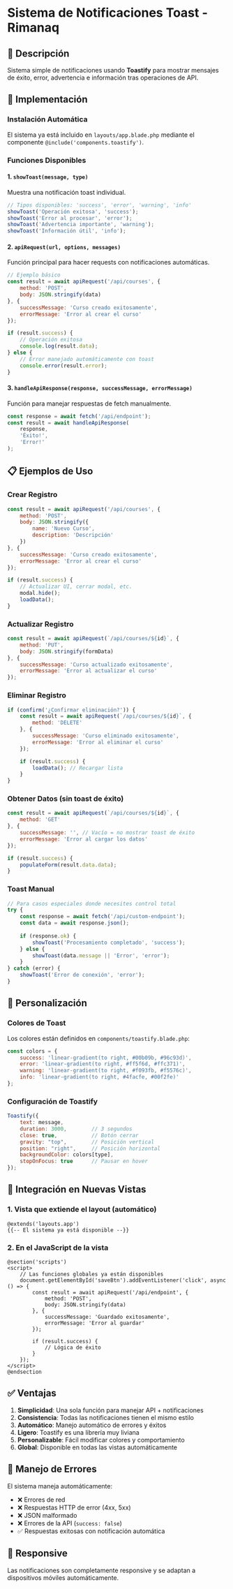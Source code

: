 # Sistema de Notificaciones Toast - Rimanaq

## 🎯 Descripción
Sistema simple de notificaciones usando **Toastify** para mostrar mensajes de éxito, error, advertencia e información tras operaciones de API.

## 🚀 Implementación

### Instalación Automática
El sistema ya está incluido en `layouts/app.blade.php` mediante el componente `@include('components.toastify')`.

### Funciones Disponibles

#### 1. `showToast(message, type)`
Muestra una notificación toast individual.

```javascript
// Tipos disponibles: 'success', 'error', 'warning', 'info'
showToast('Operación exitosa', 'success');
showToast('Error al procesar', 'error');
showToast('Advertencia importante', 'warning');
showToast('Información útil', 'info');
```

#### 2. `apiRequest(url, options, messages)`
Función principal para hacer requests con notificaciones automáticas.

```javascript
// Ejemplo básico
const result = await apiRequest('/api/courses', {
    method: 'POST',
    body: JSON.stringify(data)
}, {
    successMessage: 'Curso creado exitosamente',
    errorMessage: 'Error al crear el curso'
});

if (result.success) {
    // Operación exitosa
    console.log(result.data);
} else {
    // Error manejado automáticamente con toast
    console.error(result.error);
}
```

#### 3. `handleApiResponse(response, successMessage, errorMessage)`
Función para manejar respuestas de fetch manualmente.

```javascript
const response = await fetch('/api/endpoint');
const result = await handleApiResponse(
    response, 
    'Éxito!', 
    'Error!'
);
```

## 📋 Ejemplos de Uso

### Crear Registro
```javascript
const result = await apiRequest('/api/courses', {
    method: 'POST',
    body: JSON.stringify({
        name: 'Nuevo Curso',
        description: 'Descripción'
    })
}, {
    successMessage: 'Curso creado exitosamente',
    errorMessage: 'Error al crear el curso'
});

if (result.success) {
    // Actualizar UI, cerrar modal, etc.
    modal.hide();
    loadData();
}
```

### Actualizar Registro
```javascript
const result = await apiRequest(`/api/courses/${id}`, {
    method: 'PUT',
    body: JSON.stringify(formData)
}, {
    successMessage: 'Curso actualizado exitosamente',
    errorMessage: 'Error al actualizar el curso'
});
```

### Eliminar Registro
```javascript
if (confirm('¿Confirmar eliminación?')) {
    const result = await apiRequest(`/api/courses/${id}`, {
        method: 'DELETE'
    }, {
        successMessage: 'Curso eliminado exitosamente',
        errorMessage: 'Error al eliminar el curso'
    });

    if (result.success) {
        loadData(); // Recargar lista
    }
}
```

### Obtener Datos (sin toast de éxito)
```javascript
const result = await apiRequest(`/api/courses/${id}`, {
    method: 'GET'
}, {
    successMessage: '', // Vacío = no mostrar toast de éxito
    errorMessage: 'Error al cargar los datos'
});

if (result.success) {
    populateForm(result.data.data);
}
```

### Toast Manual
```javascript
// Para casos especiales donde necesites control total
try {
    const response = await fetch('/api/custom-endpoint');
    const data = await response.json();
    
    if (response.ok) {
        showToast('Procesamiento completado', 'success');
    } else {
        showToast(data.message || 'Error', 'error');
    }
} catch (error) {
    showToast('Error de conexión', 'error');
}
```

## 🎨 Personalización

### Colores de Toast
Los colores están definidos en `components/toastify.blade.php`:

```javascript
const colors = {
    success: 'linear-gradient(to right, #00b09b, #96c93d)',
    error: 'linear-gradient(to right, #ff5f6d, #ffc371)',
    warning: 'linear-gradient(to right, #f093fb, #f5576c)',
    info: 'linear-gradient(to right, #4facfe, #00f2fe)'
};
```

### Configuración de Toastify
```javascript
Toastify({
    text: message,
    duration: 3000,        // 3 segundos
    close: true,           // Botón cerrar
    gravity: "top",        // Posición vertical
    position: "right",     // Posición horizontal
    backgroundColor: colors[type],
    stopOnFocus: true      // Pausar en hover
});
```

## 🔧 Integración en Nuevas Vistas

### 1. Vista que extiende el layout (automático)
```blade
@extends('layouts.app')
{{-- El sistema ya está disponible --}}
```

### 2. En el JavaScript de la vista
```blade
@section('scripts')
<script>
    // Las funciones globales ya están disponibles
    document.getElementById('saveBtn').addEventListener('click', async () => {
        const result = await apiRequest('/api/endpoint', {
            method: 'POST',
            body: JSON.stringify(data)
        }, {
            successMessage: 'Guardado exitosamente',
            errorMessage: 'Error al guardar'
        });
        
        if (result.success) {
            // Lógica de éxito
        }
    });
</script>
@endsection
```

## ✅ Ventajas

1. **Simplicidad**: Una sola función para manejar API + notificaciones
2. **Consistencia**: Todas las notificaciones tienen el mismo estilo
3. **Automático**: Manejo automático de errores y éxitos
4. **Ligero**: Toastify es una librería muy liviana
5. **Personalizable**: Fácil modificar colores y comportamiento
6. **Global**: Disponible en todas las vistas automáticamente

## 🐛 Manejo de Errores

El sistema maneja automáticamente:
- ❌ Errores de red
- ❌ Respuestas HTTP de error (4xx, 5xx)
- ❌ JSON malformado
- ❌ Errores de la API (`success: false`)
- ✅ Respuestas exitosas con notificación automática

## 📱 Responsive
Las notificaciones son completamente responsive y se adaptan a dispositivos móviles automáticamente.